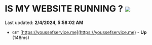 # IS MY WEBSITE RUNNING ? [![](https://img.shields.io/static/v1?label=Sponsor&message=%E2%9D%A4&logo=GitHub&color=%23fe8e86)](https://github.com/sponsors/<username>)

Last updated: **2/4/2024, 5:58:02 AM**

- `GET` [https://youssefservice.me](https://youssefservice.me) - **Up** (148ms)
